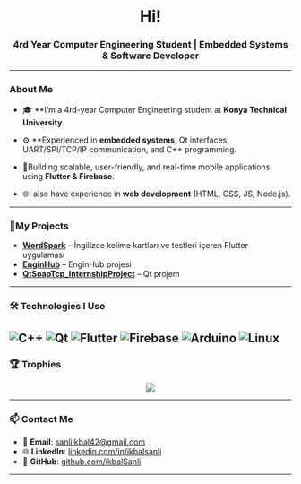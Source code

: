 <h1 align="center">Hi!</h1>
<h3 align="center">4rd Year Computer Engineering Student | Embedded Systems & Software Developer</h3>

---

###   About Me

- 🎓 **I’m a 4rd-year Computer Engineering student at **Konya Technical University**.

- ⚙️ **Experienced in **embedded systems**, Qt interfaces, UART/SPI/TCP/IP communication, and C++ programming.

- 📱Building scalable, user-friendly, and real-time mobile applications using **Flutter & Firebase**.


- 🌐I also have experience in **web development** (HTML, CSS, JS, Node.js).

---

### 🚀My Projects

-  [**WordSpark**](https://github.com/ikbalSanli/wordspark) – İngilizce kelime kartları ve testleri içeren Flutter uygulaması  
-  [**EnginHub**](https://github.com/ikbalSanli/EngineHub) – EnginHub projesi
-  [**QtSoapTcp_InternshipProject**](https://github.com/ikbalSanli/QtSoapTcp_InternshipProject) – Qt projem  

---

### 🛠️ Technologies I Use

![C++](https://img.shields.io/badge/C++-00599C?style=for-the-badge&logo=cplusplus&logoColor=white)
![Qt](https://img.shields.io/badge/Qt-41CD52?style=for-the-badge&logo=qt&logoColor=white)
![Flutter](https://img.shields.io/badge/Flutter-02569B?style=for-the-badge&logo=flutter&logoColor=white)
![Firebase](https://img.shields.io/badge/Firebase-FFCA28?style=for-the-badge&logo=firebase&logoColor=black)
![Arduino](https://img.shields.io/badge/Arduino-00979D?style=for-the-badge&logo=arduino&logoColor=white)
![Linux](https://img.shields.io/badge/Linux-FCC624?style=for-the-badge&logo=linux&logoColor=black)
---

### 🏆 Trophies

<p align="center">
  <img src="https://github-profile-trophy.vercel.app/?username=ikbalSanli&theme=radical&no-bg=true&margin-w=10"/>
</p>

---

### 📫 Contact Me

- 📧 **Email**: sanliikbal42@gmail.com  
- 🌐 **LinkedIn**: [linkedin.com/in/ikbalsanli](https://linkedin.com/in/ikbalsanli)  
- 💼 **GitHub**: [github.com/ikbalSanli](https://github.com/ikbalSanli)

---


